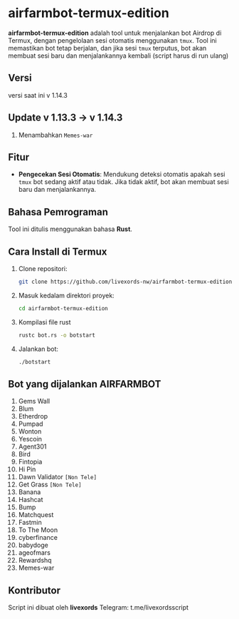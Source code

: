 # airfarmbot-termux-edition
**airfarmbot-termux-edition** adalah tool untuk menjalankan bot Airdrop di Termux, dengan pengelolaan sesi otomatis menggunakan `tmux`. Tool ini memastikan bot tetap berjalan, dan jika sesi `tmux` terputus, bot akan membuat sesi baru dan menjalankannya kembali (script harus di run ulang)

## Versi
versi saat ini v 1.14.3

## Update v 1.13.3 -> v 1.14.3
1. Menambahkan `Memes-war`

## Fitur
- **Pengecekan Sesi Otomatis**: Mendukung deteksi otomatis apakah sesi `tmux` bot sedang aktif atau tidak. Jika tidak aktif, bot akan membuat sesi baru dan menjalankannya.
  
## Bahasa Pemrograman
Tool ini ditulis menggunakan bahasa **Rust**.

## Cara Install di Termux

1. Clone repositori:
   ```bash
   git clone https://github.com/livexords-nw/airfarmbot-termux-edition.git
2. Masuk kedalam direktori proyek:
    ```bash
    cd airfarmbot-termux-edition
3. Kompilasi file rust
    ```bash
    rustc bot.rs -o botstart
4. Jalankan bot:
    ```bash
    ./botstart

## Bot yang dijalankan AIRFARMBOT

1. Gems Wall
2. Blum 
3. Etherdrop
4. Pumpad
5. Wonton
6. Yescoin
7. Agent301
8. Bird 
9. Fintopia
10. Hi Pin
11. Dawn Validator `[Non Tele]`
12. Get Grass `[Non Tele]`
13. Banana
14. Hashcat
15. Bump
16. Matchquest
17. Fastmin
18. To The Moon
19. cyberfinance
20. babydoge
21. ageofmars
22. Rewardshq
23. Memes-war

## Kontributor
Script ini dibuat oleh **livexords**
Telegram: t.me/livexordsscript